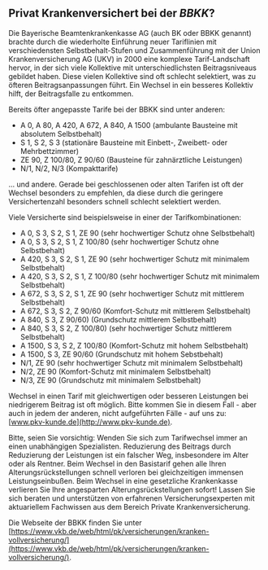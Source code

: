 ## Privat Krankenversichert bei der *BBKK*?

Die Bayerische Beamtenkrankenkasse AG (auch BK oder BBKK genannt) brachte durch die wiederholte Einführung neuer Tariflinien mit verschiedensten Selbstbehalt-Stufen und Zusammenführung mit der Union Krankenversicherung AG (UKV) in 2000 eine komplexe Tarif-Landschaft hervor, in der sich viele Kollektive mit unterschiedlichsten Beitragsniveaus gebildet haben. Diese vielen Kollektive sind oft schlecht selektiert, was zu öfteren Beitragsanpassungen führt. Ein Wechsel in ein besseres Kollektiv hilft, der Beitragsfalle zu entkommen.

Bereits öfter angepasste Tarife bei der BBKK sind unter anderen:

* A 0, A 80, A 420, A 672, A 840, A 1500 (ambulante Bausteine mit absolutem Selbstbehalt)
* S 1, S 2, S 3 (stationäre Bausteine mit Einbett-, Zweibett- oder Mehrbettzimmer)
* ZE 90, Z 100/80, Z 90/60 (Bausteine für zahnärztliche Leistungen)
* N/1, N/2, N/3 (Kompakttarife)

... und andere. Gerade bei geschlossenen oder alten Tarifen ist oft der Wechsel besonders zu empfehlen, 
da diese durch die geringere Versichertenzahl besonders schnell schlecht selektiert werden.

Viele Versicherte sind beispielsweise in einer der Tarifkombinationen:

* A 0, S 3, S 2, S 1, ZE 90 (sehr hochwertiger Schutz ohne Selbstbehalt)
* A 0, S 3, S 2, S 1, Z 100/80 (sehr hochwertiger Schutz ohne Selbstbehalt)
* A 420, S 3, S 2, S 1, ZE 90 (sehr hochwertiger Schutz mit minimalem Selbstbehalt)
* A 420, S 3, S 2, S 1, Z 100/80 (sehr hochwertiger Schutz mit minimalem Selbstbehalt)
* A 672, S 3, S 2, S 1, ZE 90 (sehr hochwertiger Schutz mit mittlerem Selbstbehalt)
* A 672, S 3, S 2, Z 90/60 (Komfort-Schutz mit mittlerem Selbstbehalt)
* A 840, S 3, Z 90/60) (Grundschutz mittlerem Selbstbehalt)
* A 840, S 3, S 2, Z 100/80) (sehr hochwertiger Schutz mittlerem Selbstbehalt)
* A 1500, S 3, S 2, Z 100/80 (Komfort-Schutz mit hohem Selbstbehalt)
* A 1500, S 3, ZE 90/60 (Grundschutz mit hohem Sebstbehalt)
* N/1, ZE 90 (sehr hochwertiger Schutz mit minimalem Selbstbehalt)
* N/2, ZE 90 (Komfort-Schutz mit minimalem Selbstbehalt)
* N/3, ZE 90 (Grundschutz mit minimalem Selbstbehalt)

Wechsel in einen Tarif mit gleichwertigen oder besseren Leistungen bei niedrigerem Beitrag ist oft möglich.
Bitte kommen Sie in diesem Fall - aber auch in jedem der anderen, nicht aufgeführten Fälle - auf uns zu: [www.pkv-kunde.de](http://www.pkv-kunde.de).

Bitte, seien Sie vorsichtig: Wenden Sie sich zum Tarifwechsel immer an einen unabhängigen Spezialisten. Reduzierung des Beitrags durch Reduzierung der Leistungen ist ein falscher Weg, insbesondere im Alter oder als Rentner. Beim Wechsel in den Basistarif gehen alle Ihren Alterungsrückstellungen schnell verloren bei gleichzeitigen immensen Leistungseinbußen. Beim Wechsel in eine gesetzliche Krankenkasse verlieren Sie Ihre angesparten Alterungsrückstellungen sofort! Lassen Sie sich beraten und unterstützen von erfahrenen Versicherungsexperten mit aktuariellem Fachwissen aus dem Bereich Private Krankenversicherung.

Die Webseite der BBKK finden Sie unter [https://www.vkb.de/web/html/pk/versicherungen/kranken-vollversicherung/](https://www.vkb.de/web/html/pk/versicherungen/kranken-vollversicherung/).



